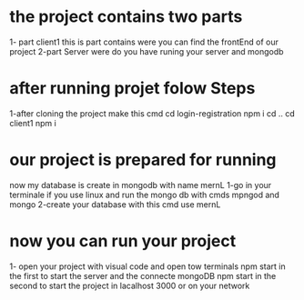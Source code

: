 # the project contains two parts
   1- part client1
      this is part contains were you can find the frontEnd of our project
   2-part Server 
      were do you have runing your server and mongodb

# after running projet folow Steps
   1-after cloning the project make this cmd
     cd login-registration
     npm i
     cd ..
     cd client1
     npm i
# our project is prepared for running
 now my database is create in mongodb with name mernL 
  1-go in your terminale if you use linux and run the mongo db with cmds mpngod and mongo
   2-create your database with this cmd use mernL

# now you can run your project 
  1- open your project with visual code and open tow terminals
     npm start in the first to start the server and the connecte mongoDB
     npm start in the second to start the project in lacalhost 3000 or on your network

    
         

          

